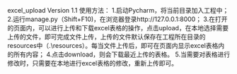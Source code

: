 ﻿excel_upload Version 1.1
使用方法：
1.启动Pycharm，将当前目录加入工程中；
2.运行manage.py（Shift+F10)，在浏览器登录http://127.0.0.1:8000；
3.在打开的页面内，可以进行上传和下载excel表格的操作，点击upload，在本地选择需要上传的文件，即可完成文件上传，上传的文件默认保存在工程所在目录的resources中（.\\resources）。每当文件上传后，即可在页面内显示excel表格内的所有内容；
4.点击download，则会下载最近上传的表格。
5.当需要对表格进行修改时，只需要在本地进行excel表格的修改，重新上传即可。